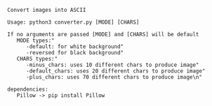       Convert images into ASCII

      Usage: python3 converter.py [MODE] [CHARS]

      If no arguments are passed [MODE] and [CHARS] will be default
         MODE types:"
            -default: for white background"
            -reversed for black background"
         CHARS types:"
            -minus_chars: uses 10 different chars to produce image"
            -default_chars: uses 20 different chars to produce image"
            -plus_chars: uses 70 different chars to produce image\n"

      dependencies:
         Pillow -> pip install Pillow
